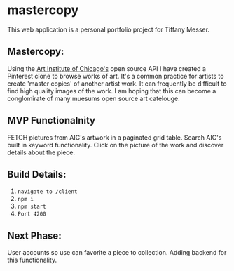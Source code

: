 # mastercopy 
This web application is a personal portfolio project for Tiffany Messer. 

## Mastercopy: 
Using the [Art Institute of Chicago's](https://api.artic.edu/docs/#quick-start) open source API I have created a Pinterest clone to browse works of art. It's a common practice for artists to create 'master copies' of another artist work. It can frequently be difficult to find high quality images of the work. I am hoping that this can become a conglomirate of many muesums open source art catelouge. 


## MVP Functionalnity 
FETCH pictures from AIC's artwork in a paginated grid table. Search AIC's built in keyword functionality. Click on the picture of the work and discover details about the piece. 

## Build Details: 
1. `navigate to /client`
2.  `npm i`
3. `npm start` 
4. `Port 4200`

## Next Phase: 
User accounts so use can favorite a piece to collection. Adding backend for this functionality. 
